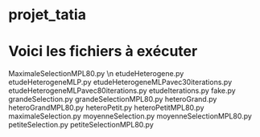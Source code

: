 # projet_tatia
# Voici les fichiers à exécuter

MaximaleSelectionMPL80.py \n
etudeHeterogene.py
etudeHeterogeneMLP.py
etudeHeterogeneMLPavec30iterations.py
etudeHeterogeneMLPavec80iterations.py
etudeIterations.py
fake.py
grandeSelection.py
grandeSelectionMPL80.py
heteroGrand.py
heteroGrandMPL80.py
heteroPetit.py
heteroPetitMPL80.py
maximaleSelection.py
moyenneSelection.py
moyenneSelectionMPL80.py
petiteSelection.py
petiteSelectionMPL80.py
